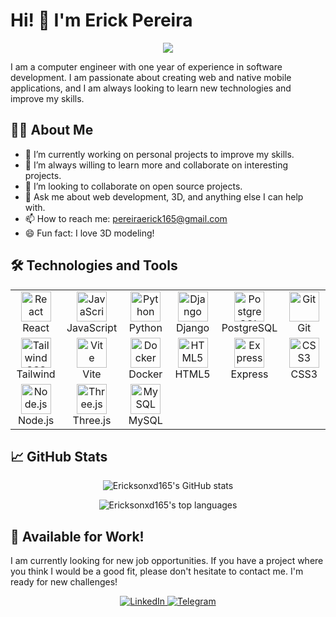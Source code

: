 
# Hi! 👋 I'm Erick Pereira

<p align="center">
  <a href="https://github.com/Ericksonxd165">
    <img src="https://skillicons.dev/icons?i=react,js,python,django,postgres,git,tailwind,vite,docker,html,express,css,nodejs,threejs,mysql" />
  </a>
</p>

I am a computer engineer with one year of experience in software development. I am passionate about creating web and native mobile applications, and I am always looking to learn new technologies and improve my skills.

## 👨‍💻 About Me

- 🔭 I’m currently working on personal projects to improve my skills.
- 🌱 I’m always willing to learn more and collaborate on interesting projects.
- 👯 I’m looking to collaborate on open source projects.
- 💬 Ask me about web development, 3D, and anything else I can help with.
- 📫 How to reach me: [pereiraerick165@gmail.com](mailto:pereiraerick165@gmail.com)
- 😄 Fun fact: I love 3D modeling!

## 🛠️ Technologies and Tools

<table>
  <tr>
    <td align="center" width="96">
      <a href="#-technologies-and-tools">
        <img src="https://skillicons.dev/icons?i=react" width="48" height="48" alt="React" />
      </a>
      <br>React
    </td>
    <td align="center" width="96">
      <a href="#-technologies-and-tools">
        <img src="https://skillicons.dev/icons?i=js" width="48" height="48" alt="JavaScript" />
      </a>
      <br>JavaScript
    </td>
    <td align="center" width="96">
      <a href="#-technologies-and-tools">
        <img src="https://skillicons.dev/icons?i=python" width="48" height="48" alt="Python" />
      </a>
      <br>Python
    </td>
    <td align="center" width="96">
      <a href="#-technologies-and-tools">
        <img src="https://skillicons.dev/icons?i=django" width="48" height="48" alt="Django" />
      </a>
      <br>Django
    </td>
    <td align="center" width="96">
      <a href="#-technologies-and-tools">
        <img src="https://skillicons.dev/icons?i=postgres" width="48" height="48" alt="PostgreSQL" />
      </a>
      <br>PostgreSQL
    </td>
    <td align="center" width="96">
      <a href="#-technologies-and-tools">
        <img src="https://skillicons.dev/icons?i=git" width="48" height="48" alt="Git" />
      </a>
      <br>Git
    </td>
  </tr>
  <tr>
    <td align="center" width="96">
      <a href="#-technologies-and-tools">
        <img src="https://skillicons.dev/icons?i=tailwind" width="48" height="48" alt="Tailwind CSS" />
      </a>
      <br>Tailwind
    </td>
    <td align="center" width="96">
      <a href="#-technologies-and-tools">
        <img src="https://skillicons.dev/icons?i=vite" width="48" height="48" alt="Vite" />
      </a>
      <br>Vite
    </td>
    <td align="center" width="96">
      <a href="#-technologies-and-tools">
        <img src="https://skillicons.dev/icons?i=docker" width="48" height="48" alt="Docker" />
      </a>
      <br>Docker
    </td>
    <td align="center" width="96">
      <a href="#-technologies-and-tools">
        <img src="https://skillicons.dev/icons?i=html" width="48" height="48" alt="HTML5" />
      </a>
      <br>HTML5
    </td>
    <td align="center" width="96">
      <a href="#-technologies-and-tools">
        <img src="https://skillicons.dev/icons?i=express" width="48" height="48" alt="Express" />
      </a>
      <br>Express
    </td>
    <td align="center" width="96">
      <a href="#-technologies-and-tools">
        <img src="https://skillicons.dev/icons?i=css" width="48" height="48" alt="CSS3" />
      </a>
      <br>CSS3
    </td>
  </tr>
  <tr>
    <td align="center" width="96">
      <a href="#-technologies-and-tools">
        <img src="https://skillicons.dev/icons?i=nodejs" width="48" height="48" alt="Node.js" />
      </a>
      <br>Node.js
    </td>
    <td align="center" width="96">
      <a href="#-technologies-and-tools">
        <img src="https://skillicons.dev/icons?i=threejs" width="48" height="48" alt="Three.js" />
      </a>
      <br>Three.js
    </td>
    <td align="center" width="96">
      <a href="#-technologies-and-tools">
        <img src="https://skillicons.dev/icons?i=mysql" width="48" height="48" alt="MySQL" />
      </a>
      <br>MySQL
    </td>
  </tr>
</table>

## 📈 GitHub Stats

<p align="center">
  <img src="https://github-readme-stats.vercel.app/api?username=Ericksonxd165&show_icons=true&theme=radical" alt="Ericksonxd165's GitHub stats" />
</p>

<p align="center">
  <img src="https://github-readme-stats.vercel.app/api/top-langs/?username=Ericksonxd165&layout=compact&theme=radical" alt="Ericksonxd165's top languages" />
</p>

## 💼 Available for Work!

I am currently looking for new job opportunities. If you have a project where you think I would be a good fit, please don't hesitate to contact me. I'm ready for new challenges!

<p align="center">
  <a href="https://www.linkedin.com/in/erick-pereira-169944323">
    <img src="https://img.shields.io/badge/LinkedIn-0077B5?style=for-the-badge&logo=linkedin&logoColor=white" alt="LinkedIn" />
  </a>
  <a href="https://t.me/EricksonXD16">
    <img src="https://img.shields.io/badge/Telegram-2CA5E0?style=for-the-badge&logo=telegram&logoColor=white" alt="Telegram" />
  </a>
</p>
